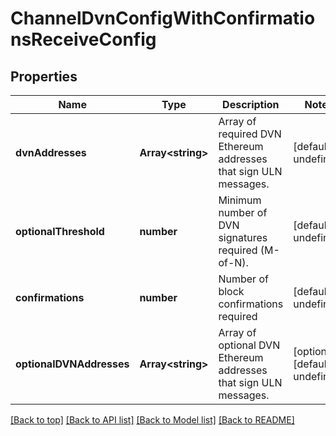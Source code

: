 # ChannelDvnConfigWithConfirmationsReceiveConfig

## Properties

|Name | Type | Description | Notes|
|------------ | ------------- | ------------- | -------------|
|**dvnAddresses** | **Array&lt;string&gt;** | Array of required DVN Ethereum addresses that sign ULN messages. | [default to undefined]|
|**optionalThreshold** | **number** | Minimum number of DVN signatures required (M-of-N). | [default to undefined]|
|**confirmations** | **number** | Number of block confirmations required | [default to undefined]|
|**optionalDVNAddresses** | **Array&lt;string&gt;** | Array of optional DVN Ethereum addresses that sign ULN messages. | [optional] [default to undefined]|




[[Back to top]](#) [[Back to API list]](../../README.md#documentation-for-api-endpoints) [[Back to Model list]](../../README.md#documentation-for-models) [[Back to README]](../../README.md)
